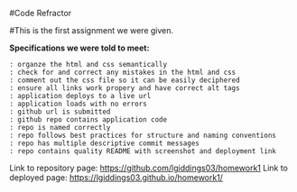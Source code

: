 #Code Refractor

#This is the first assignment we were given.

**Specifications we were told to meet:**
    
    : organze the html and css semantically
    : check for and correct any mistakes in the html and css
    : comment out the css file so it can be easily deciphered
    : ensure all links work propery and have correct alt tags
    : application deploys to a live url
    : application loads with no errors
    : github url is submitted
    : github repo contains application code
    : repo is named correctly
    : repo follows best practices for structure and naming conventions
    : repo has multiple descriptive commit messages 
    : repo contains quality README with screenshot and deployment link

Link to repository page: https://github.com/lgiddings03/homework1 
Link to deployed page: https://lgiddings03.github.io/homework1/
